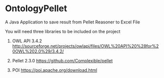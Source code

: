 # OntologyPellet
A Java Application to save result from Pellet Reasoner to Excel File

You will need three libraries to be included on the project

1. OWL API 3.4.2
http://sourceforge.net/projects/owlapi/files/OWL%20API%20%28for%20OWL%202.0%29/3.4.2/

2. Pellet 2.3.0
https://github.com/Complexible/pellet

3. POI
https://poi.apache.org/download.html
